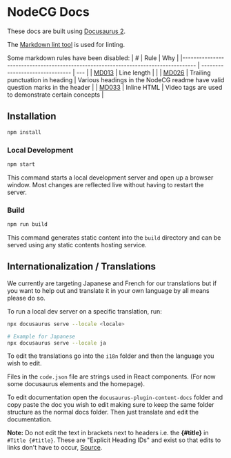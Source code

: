 # NodeCG Docs

These docs are built using [Docusaurus 2](https://v2.docusaurus.io/).

The [Markdown lint tool](https://github.com/markdownlint/markdownlint) is used for linting.

Some markdown rules have been disabled:
| #                                                                                  | Rule                            | Why |
|----------------------------------------------------------------------------------- | ------------------------------- | --- |
| [MD013](https://github.com/DavidAnson/markdownlint/blob/master/doc/Rules.md#md013) | Line length                     |     |
| [MD026](https://github.com/DavidAnson/markdownlint/blob/master/doc/Rules.md#md026) | Trailing punctuation in heading | Various headings in the NodeCG readme have valid question marks in the header |
| [MD033](https://github.com/DavidAnson/markdownlint/blob/master/doc/Rules.md#md033) | Inline HTML                     | Video tags are used to demonstrate certain concepts |

## Installation

```bash
npm install
```

### Local Development

```bash
npm start
```

This command starts a local development server and open up a browser window. Most changes are reflected live without having to restart the server.

### Build

```bash
npm run build
```

This command generates static content into the `build` directory and can be served using any static contents hosting service.

## Internationalization / Translations

We currently are targeting Japanese and French for our translations but if you want to help out and translate it in your own language by all means please do so.

To run a local dev server on a specific translation, run:

```bash
npx docusaurus serve --locale <locale>

# Example for Japanese
npx docusaurus serve --locale ja
```

To edit the translations go into the `i18n` folder and then the language you wish to edit.

Files in the `code.json` file are strings used in React components. (For now some docusaurus elements and the homepage).

To edit documentation open the `docusaurus-plugin-content-docs` folder and copy paste the doc you wish to edit making sure to keep the same folder structure as the normal docs folder. Then just translate and edit the documentation.

**Note:** Do not edit the text in brackets next to headers i.e. the **{#title}** in `#Title {#title}`. These are "Explicit Heading IDs" and exist so that edits to links don't have to occur, [Source](https://docusaurus.io/docs/i18n/tutorial#translate-the-pages).
